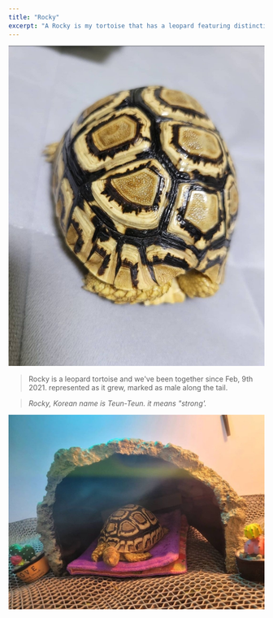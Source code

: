 ```yaml
---
title: "Rocky"
excerpt: "A Rocky is my tortoise that has a leopard featuring distinctive stripes, dots, lines on its back."
---
```


![Rocky the Tortoise](/assets/rocky-1st.jpg)

> Rocky is a leopard tortoise and we've been together since Feb, 9th 2021. represented as it grew, marked as male along the tail.

> <cite>Rocky, Korean name is Teun-Teun. it means "strong'. </cite>

![Rocky the Tortoise](/assets/rocky-sleep.jpg)
